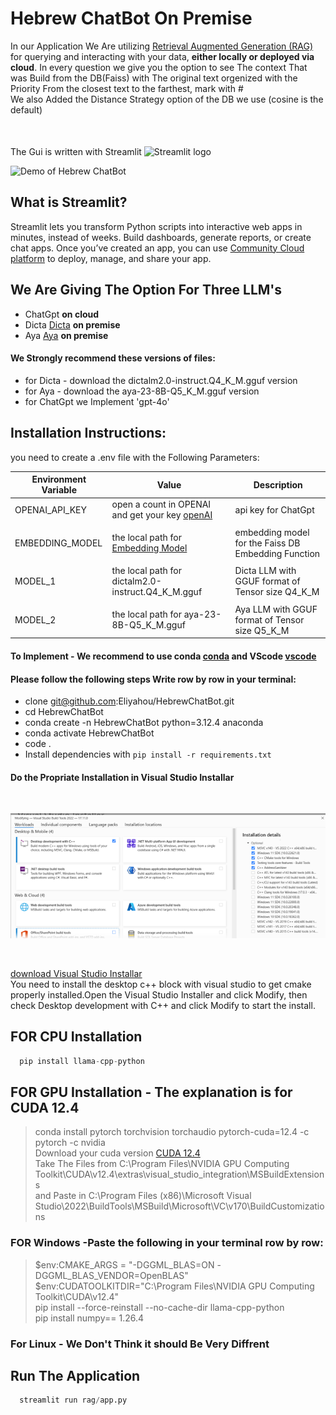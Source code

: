 # Hebrew ChatBot On Premise
In our Application We Are utilizing [Retrieval Augmented Generation (RAG)](https://arxiv.org/pdf/2005.11401) for querying and interacting with your data,
**either locally or deployed via cloud**.
In every question we give you the option to see The context That was Build from the DB(Faiss) with The original text orgenized with the Priority From the
closest text to the farthest, mark with #\
We also Added the Distance Strategy option of the DB we use (cosine is the default)\
The Gui is written with Streamlit 
<img src="https://user-images.githubusercontent.com/7164864/217935870-c0bc60a3-6fc0-4047-b011-7b4c59488c91.png" alt="Streamlit logo" style="height:10px;width:20px; margin-top:50px"></img>
<br>

![Demo of Hebrew ChatBot](images/hebrewChatBot(1).gif)
## What is Streamlit?

Streamlit lets you transform Python scripts into interactive web apps in minutes, instead of weeks. Build dashboards, generate reports, or create chat apps. Once you’ve created an app, you can use [Community Cloud platform](https://streamlit.io/cloud) to deploy, manage, and share your app.



## We Are Giving The Option For Three LLM's 
- ChatGpt **on cloud**
- Dicta [Dicta](https://huggingface.co/dicta-il/dictalm2.0-instruct-GGUF) **on premise**
- Aya   [Aya](https://huggingface.co/bartowski/aya-23-8B-GGUF) **on premise**
#### We Strongly recommend these versions of files:
   - for Dicta - download the dictalm2.0-instruct.Q4_K_M.gguf version
   - for Aya   - download the aya-23-8B-Q5_K_M.gguf version
   - for ChatGpt we Implement 'gpt-4o'
## Installation Instructions:
you need to create a .env file with the Following Parameters:

| Environment Variable   | Value                                                      | Description                                                                       |
| ---------------------- | ---------------------------------------------------------- | --------------------------------------------------------------------------------- |
| OPENAI_API_KEY         | open a count in OPENAI and get your key [openAI](https://platform.openai.com/docs/quickstart)| api key for ChatGpt|                                   |
|                        |                                                            |                                                                             |
| EMBEDDING_MODEL        | the local path for [Embedding Model](https://huggingface.co/sentence-transformers/paraphrase-multilingual-MiniLM-L12-v2)| embedding model for the Faiss DB Embedding Function  |
|                        |                                                            |                                                                             |
| MODEL_1                | the local path for dictalm2.0-instruct.Q4_K_M.gguf         | Dicta LLM with GGUF format of Tensor size Q4_K_M                            |
|                        |                                                            |                                                                             |
| MODEL_2                | the local path for aya-23-8B-Q5_K_M.gguf                   | Aya   LLM with GGUF format of Tensor size Q5_K_M                            |

#### To Implement - We recommend to use conda [conda](https://conda.io/projects/conda/en/latest/user-guide/install/windows.html) and VScode [vscode](https://code.visualstudio.com/download)
#### Please follow the following steps Write row by row in your terminal:
- clone git@github.com:Eliyahou/HebrewChatBot.git
- cd HebrewChatBot
- conda create -n HebrewChatBot python=3.12.4 anaconda
- conda activate HebrewChatBot
- code .
- Install dependencies with `pip install -r requirements.txt`

#### Do the Propriate Installation in Visual Studio Installar 
<br>

![installator](/images/installator.png)

<br>

[download Visual Studio Installar](https://visualstudio.microsoft.com/downloads/)
<br>
You need to install the desktop c++ block with visual studio to get cmake properly installed.Open the Visual Studio Installer and click Modify, then check Desktop development with C++ and click Modify to start the install.
## FOR CPU Installation
```python
  pip install llama-cpp-python
```
## FOR GPU Installation - The explanation is for CUDA 12.4 
   > conda install pytorch torchvision torchaudio pytorch-cuda=12.4 -c pytorch -c nvidia\
   Download your cuda version [CUDA 12.4](https://developer.download.nvidia.com/compute/cuda/12.4.0/local_installers/cuda_12.4.0_551.61_windows.exe)\
   Take The Files from C:\Program Files\NVIDIA GPU Computing Toolkit\CUDA\v12.4\extras\visual_studio_integration\MSBuildExtensions\
   and Paste in C:\Program Files (x86)\Microsoft Visual Studio\2022\BuildTools\MSBuild\Microsoft\VC\v170\BuildCustomizations
   ### FOR Windows -Paste the following in your terminal row by row:
   >$env:CMAKE_ARGS = "-DGGML_BLAS=ON -DGGML_BLAS_VENDOR=OpenBLAS"\
   $env:CUDATOOLKITDIR="C:\Program Files\NVIDIA GPU Computing Toolkit\CUDA\v12.4"\
   pip install --force-reinstall --no-cache-dir llama-cpp-python\
   pip install numpy== 1.26.4
   ### For Linux - We Don't Think it should Be Very Diffrent
## Run The Application
```python
  streamlit run rag/app.py
```
 


